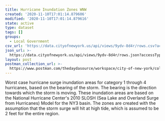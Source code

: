 ```yaml
---
title: Hurricane Inundation Zones WNW
created: '2020-11-10T17:01:14.879606'
modified: '2020-11-10T17:01:14.879616'
state: active
type: dataset
tags: []
groups:
  - Local Government
csv_url: 'https://data.cityofnewyork.us/api/views/9ydv-8d4r/rows.csv?accessType=DOWNLOAD'
json_url: >-
  https://data.cityofnewyork.us/api/views/9ydv-8d4r/rows.json?accessType=DOWNLOAD
layout: post
postman_collection_url: >-
  https://www.postman.com/thedaydasource/workspace/city-of-new-york/collection/15909983-e68706b3-4df3-474e-b8c2-aba3bc6e683b
---
```

Worst case hurricane surge inundation areas for category 1 through 4 hurricanes, based on the bearing of the storm. The bearing is the direction towards which the storm is moving. These inundation areas are based on the National Hurricane Center's 2010 SLOSH (Sea Lake and Overland Surge from Hurricanes) Model for the NY3 basin.  The zones are created with the assumption that the storm surge will hit at high tide, which is assumed to be 2 feet for the entire region.
